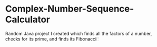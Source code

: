 # Complex-Number-Sequence-Calculator
Random Java project I created which finds all the factors of a number, checks for its prime, and finds its Fibonaccii!
